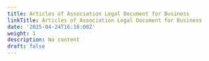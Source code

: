```yaml
---
title: Articles of Association Legal Document for Business
linkTitle: Articles of Association Legal Document for Business
date: '2025-04-24T16:18:00Z'
weight: 1
description: No content
draft: false
---
```



